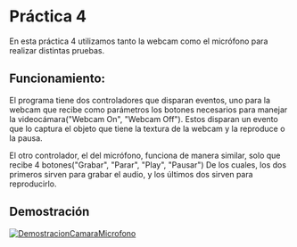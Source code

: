 # Práctica 4
En esta práctica 4 utilizamos tanto la webcam como el micrófono para realizar distintas pruebas.

## Funcionamiento:
El programa tiene dos controladores que disparan eventos, uno para la webcam que recibe como parámetros los botones necesarios para manejar la videocámara("Webcam On", "Webcam Off"). Estos disparan un evento que lo captura el objeto que tiene la textura de la webcam y la reproduce o la pausa.

El otro controlador, el del micrófono, funciona de manera similar, solo que recibe 4 botones("Grabar", "Parar", "Play", "Pausar") De los cuales, los dos primeros sirven para grabar el audio, y los últimos dos sirven para reproducirlo.

## Demostración
[![DemostracionCamaraMicrofono](https://res.cloudinary.com/marcomontalbano/image/upload/v1636679878/video_to_markdown/images/youtube--nR_vvZsCOzs-c05b58ac6eb4c4700831b2b3070cd403.jpg)](https://www.youtube.com/watch?v=nR_vvZsCOzs "DemostracionCamaraMicrofono")